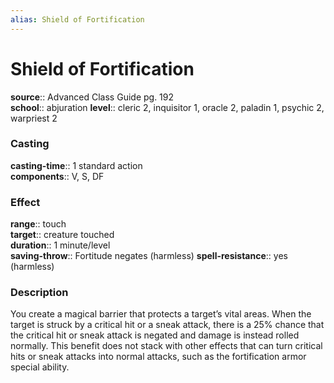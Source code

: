 ```yaml
---
alias: Shield of Fortification
---
```


# Shield of Fortification 

**source**:: Advanced Class Guide pg. 192  
**school**:: abjuration
**level**:: cleric 2, inquisitor 1, oracle 2, paladin 1, psychic 2, warpriest 2

### Casting 

**casting-time**:: 1 standard action  
**components**:: V, S, DF

### Effect 

**range**:: touch  
**target**:: creature touched  
**duration**:: 1 minute/level  
**saving-throw**:: Fortitude negates (harmless)
**spell-resistance**:: yes (harmless)

### Description 

You create a magical barrier that protects a target’s vital areas. When the target is struck by a critical hit or a sneak attack, there is a 25% chance that the critical hit or sneak attack is negated and damage is instead rolled normally. This benefit does not stack with other effects that can turn critical hits or sneak attacks into normal attacks, such as the fortification armor special ability.


